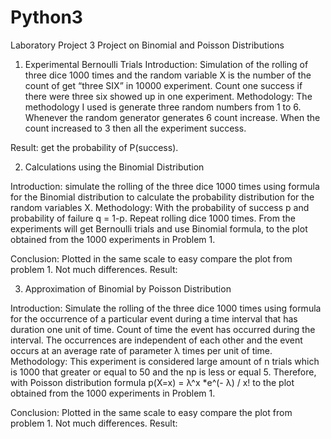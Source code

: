 # Python3

Laboratory Project 3
Project on Binomial and Poisson Distributions


1.	Experimental Bernoulli Trials
Introduction: Simulation of the rolling of three dice 1000 times and the random variable X is the number of the count of get “three SIX” in 10000 experiment. Count one success if there were three six showed up in one experiment. 
Methodology: The methodology I used is generate three random numbers from 1 to 6. Whenever the random generator generates 6 count increase. When the count increased to 3 then all the experiment success.

Result: get the probability of P(success).
 











2.	Calculations using the Binomial Distribution

Introduction: simulate the rolling of the three dice 1000 times using formula for the Binomial distribution to calculate the probability distribution for the random variables X.
Methodology: With the probability of success p and probability of failure q = 1-p. Repeat rolling dice 1000 times. From the experiments will get Bernoulli trials and use Binomial formula, to the plot obtained from the 1000 experiments in Problem 1.

Conclusion: Plotted in the same scale to easy compare the plot from problem 1. Not much differences.
Result:	
 




3.	Approximation of Binomial by Poisson Distribution

Introduction: Simulate the rolling of the three dice 1000 times using formula for the occurrence of a particular event during a time interval that has duration one unit of time. Count of time the event has occurred during the interval. The occurrences are independent of each other and the event occurs at an average rate of parameter λ times per unit of time.
Methodology: This experiment is considered large amount of n trials which is 1000 that greater or equal to 50 and the np is less or equal 5. Therefore, with Poisson distribution formula p(X=x) = λ^x *e^(- λ) / x!  to the plot obtained from the 1000 experiments in Problem 1.


Conclusion:  Plotted in the same scale to easy compare the plot from problem 1. Not much differences.
Result: 
 

